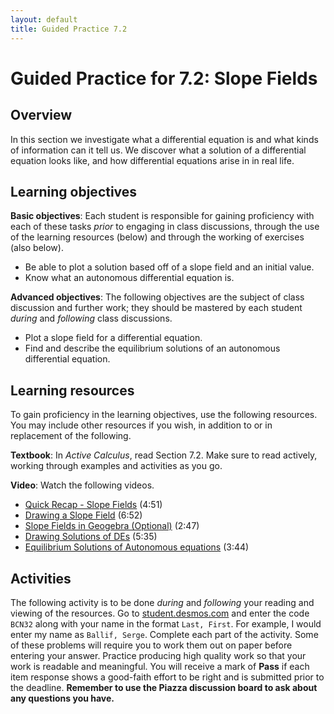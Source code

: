 ```yaml
---
layout: default
title: Guided Practice 7.2
---
```


# Guided Practice for 7.2: Slope Fields

## Overview

In this section we investigate what a differential equation is and what kinds of information can it tell us. We discover what a solution of a differential equation looks like, and how differential equations arise in in real life.

## Learning objectives

__Basic objectives__: Each student is responsible for gaining proficiency with each of these tasks _prior_ to engaging in class discussions, through the use of the learning resources (below) and through the working of exercises (also below).

- Be able to plot a solution based off of a slope field and an initial value.
- Know what an autonomous differential equation is.

__Advanced objectives__: The following objectives are the subject of class discussion and further work; they should be mastered by each student _during_ and _following_ class discussions.

- Plot a slope field for a differential equation.
- Find and describe the equilibrium solutions of an autonomous differential equation.

## Learning resources

To gain proficiency in the learning objectives, use the following resources. You may include other resources if you wish, in addition to or in replacement of the following.

__Textbook__: In _Active Calculus_, read Section 7.2. Make sure to read actively, working through examples and activities as you go.

__Video__: Watch the following videos.

- [Quick Recap - Slope Fields](https://www.youtube.com/watch?v=xtk_BsIVtgM&index=51&list=PL9bIjQJDwfGtewW75Nw7PnGNSkfqwAm3v) (4:51)
- [Drawing a Slope Field](https://www.youtube.com/watch?v=r3vs93e_MM8&index=52&list=PL9bIjQJDwfGtewW75Nw7PnGNSkfqwAm3v) (6:52)
- [Slope Fields in Geogebra (Optional)](https://www.youtube.com/watch?v=AAaYzZaHenk&list=PL9bIjQJDwfGtewW75Nw7PnGNSkfqwAm3v&index=53) (2:47)
- [Drawing Solutions of DEs](https://www.youtube.com/watch?v=YPFndl97rRM&index=54&list=PL9bIjQJDwfGtewW75Nw7PnGNSkfqwAm3v) (5:35)
- [Equilibrium Solutions of Autonomous equations](https://www.youtube.com/watch?v=3qAQ-FW9acA&index=55&list=PL9bIjQJDwfGtewW75Nw7PnGNSkfqwAm3v) (3:44)

## Activities

The following activity is to be done _during_ and _following_ your reading and viewing of the resources. Go to [student.desmos.com](https://student.desmos.com/?prepopulateCode=bcn32) and enter the code `BCN32` along with your name in the format `Last, First`. For example, I would enter my name as `Ballif, Serge`. Complete each part of the activity. Some of these problems will require you to work them out on paper before entering your answer. Practice producing high quality work so that your work is readable and meaningful. You will receive a mark of __Pass__ if each item response shows a good-faith effort to be right and is submitted prior to the deadline. __Remember to use the Piazza discussion board to ask about any questions you have.__
